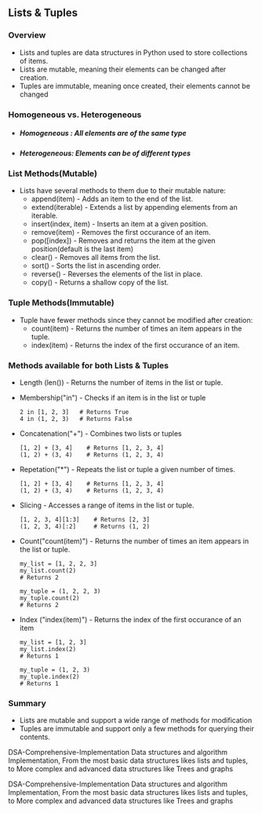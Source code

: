 ## Lists & Tuples

### Overview
- Lists and tuples are data structures in Python used to store collections of items.
- Lists are mutable, meaning their elements can be changed after creation.
- Tuples are immutable, meaning once created, their elements cannot be changed

### Homogeneous vs. Heterogeneous
- ##### Homogeneous : All elements are of the same type
- ##### Heterogeneous: Elements can be of different types

### List Methods(Mutable)
- Lists have several methods to them due to their mutable nature:
  - append(item) - Adds an item to the end of the list.
  - extend(iterable) - Extends a list by appending elements from an iterable.
  - insert(index, item) - Inserts an item at a given position.
  - remove(item) - Removes the first occurance of an item.
  - pop([index]) - Removes and returns the item at the given position(default is the last item)
  - clear() - Removes all items from the list.
  - sort() - Sorts the list in ascending order.
  - reverse() - Reverses the elements of the list in place.
  - copy() - Returns a shallow copy of the list.

### Tuple Methods(Immutable)
- Tuple have fewer methods since they cannot be modified after creation:
    - count(item) - Returns the number of times an item appears in the tuple.
    - index(item) - Returns the index of the first occurance of an item.

### Methods available for both Lists & Tuples
- Length (len()) - Returns the number of items in the list or tuple.
- Membership("in") - Checks if an item is in the list or tuple
    ~~~
    2 in [1, 2, 3]   # Returns True
    4 in (1, 2, 3)   # Returns False
    ~~~
- Concatenation("+") - Combines two lists or tuples
  ~~~
  [1, 2] + [3, 4]    # Returns [1, 2, 3, 4]
  (1, 2) + (3, 4)    # Returns (1, 2, 3, 4)
  ~~~

- Repetation("*") - Repeats the list or tuple a given number of times.
  ~~~
  [1, 2] + [3, 4]    # Returns [1, 2, 3, 4]
  (1, 2) + (3, 4)    # Returns (1, 2, 3, 4)
  ~~~

- Slicing - Accesses a range of items in the list or tuple.
  ~~~
  [1, 2, 3, 4][1:3]    # Returns [2, 3]
  (1, 2, 3, 4)[:2]     # Returns (1, 2)
  ~~~

- Count("count(item)") - Returns the number of times an item appears in the list or tuple.
  ~~~
  my_list = [1, 2, 2, 3]
  my_list.count(2)
  # Returns 2

  my_tuple = (1, 2, 2, 3)
  my_tuple.count(2)
  # Returns 2
  ~~~

- Index ("index(item)") - Returns the index of the first occurance of an item
  ~~~
  my_list = [1, 2, 3]
  my_list.index(2)
  # Returns 1

  my_tuple = (1, 2, 3)
  my_tuple.index(2)
  # Returns 1
  ~~~

### Summary
- Lists are mutable and support a wide range of methods for modification
- Tuples are immutable and support only a few methods for querying their contents.

DSA-Comprehensive-Implementation
Data structures and algorithm Implementation, From the most basic data structures likes lists and tuples, to More complex and advanced data structures like Trees and graphs

DSA-Comprehensive-Implementation
Data structures and algorithm Implementation, From the most basic data structures likes lists and tuples, to More complex and advanced data structures like Trees and graphs